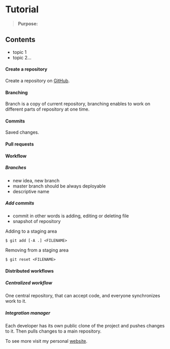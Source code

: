 # Tutorial
>**Purpose:**

## Contents
- topic 1
- topic 2...

#### Create a repository
Create a repository on [GitHub](www.github.com).

#### Branching
Branch is a copy of current repository, branching enables to work on different parts of repository at one time.

#### Commits
Saved changes.

#### Pull requests

#### Workflow
##### Branches
- new idea, new branch
- master branch should be always deployable
- descriptive name

##### Add commits
- commit in other words is adding, editing or deleting file
- snapshot of repository

Adding to a staging area
```shell
$ git add [-A .] <FILENAME>
```
Removing from a staging area
```shell
$ git reset <FILENAME>
```

#### Distributed workflows
##### Centralized workflow
One central repository, that can accept code, and everyone synchronizes work to it.
##### Integration manager
Each developer has its own public clone of the project and pushes changes to it. Then pulls changes to a main repository.


To see more visit my personal [website](http://prichodko.github.io).
